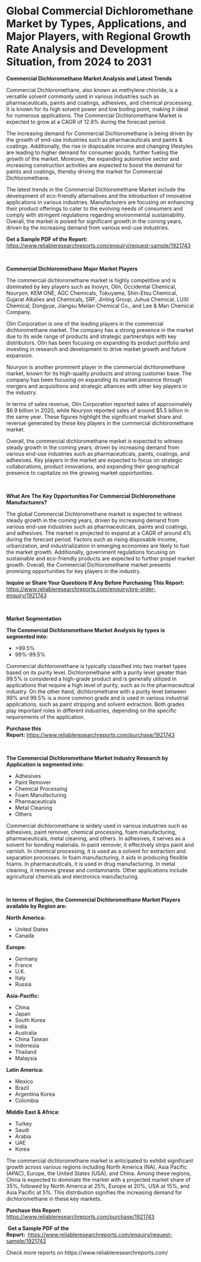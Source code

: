 <p><h1>Global Commercial Dichloromethane Market by Types, Applications, and Major Players, with Regional Growth Rate Analysis and Development Situation, from 2024 to 2031</h1></p><p><strong>Commercial Dichloromethane Market Analysis and Latest Trends</strong></p>
<p><p>Commercial Dichloromethane, also known as methylene chloride, is a versatile solvent commonly used in various industries such as pharmaceuticals, paints and coatings, adhesives, and chemical processing. It is known for its high solvent power and low boiling point, making it ideal for numerous applications. The Commercial Dichloromethane Market is expected to grow at a CAGR of 12.8% during the forecast period.</p><p>The increasing demand for Commercial Dichloromethane is being driven by the growth of end-use industries such as pharmaceuticals and paints & coatings. Additionally, the rise in disposable income and changing lifestyles are leading to higher demand for consumer goods, further fueling the growth of the market. Moreover, the expanding automotive sector and increasing construction activities are expected to boost the demand for paints and coatings, thereby driving the market for Commercial Dichloromethane.</p><p>The latest trends in the Commercial Dichloromethane Market include the development of eco-friendly alternatives and the introduction of innovative applications in various industries. Manufacturers are focusing on enhancing their product offerings to cater to the evolving needs of consumers and comply with stringent regulations regarding environmental sustainability. Overall, the market is poised for significant growth in the coming years, driven by the increasing demand from various end-use industries.</p></p>
<p><strong>Get a Sample PDF of the Report:&nbsp;</strong> <a href="https://www.reliableresearchreports.com/enquiry/request-sample/1921743">https://www.reliableresearchreports.com/enquiry/request-sample/1921743</a></p>
<p>&nbsp;</p>
<p><strong>Commercial Dichloromethane Major Market Players</strong></p>
<p><p>The commercial dichloromethane market is highly competitive and is dominated by key players such as Inovyn, Olin, Occidental Chemical, Nouryon, KEM ONE, AGC Chemicals, Tokuyama, Shin-Etsu Chemical, Gujarat Alkalies and Chemicals, SRF, Jinling Group, Juhua Chemical, LUXI Chemical, Dongyue, Jiangsu Meilan Chemical Co., and Lee & Man Chemical Company.</p><p>Olin Corporation is one of the leading players in the commercial dichloromethane market. The company has a strong presence in the market due to its wide range of products and strategic partnerships with key distributors. Olin has been focusing on expanding its product portfolio and investing in research and development to drive market growth and future expansion.</p><p>Nouryon is another prominent player in the commercial dichloromethane market, known for its high-quality products and strong customer base. The company has been focusing on expanding its market presence through mergers and acquisitions and strategic alliances with other key players in the industry.</p><p>In terms of sales revenue, Olin Corporation reported sales of approximately $6.9 billion in 2020, while Nouryon reported sales of around $5.5 billion in the same year. These figures highlight the significant market share and revenue generated by these key players in the commercial dichloromethane market.</p><p>Overall, the commercial dichloromethane market is expected to witness steady growth in the coming years, driven by increasing demand from various end-use industries such as pharmaceuticals, paints, coatings, and adhesives. Key players in the market are expected to focus on strategic collaborations, product innovations, and expanding their geographical presence to capitalize on the growing market opportunities.</p></p>
<p>&nbsp;</p>
<p><strong>What Are The Key Opportunities For Commercial Dichloromethane Manufacturers?</strong></p>
<p><p>The global Commercial Dichloromethane market is expected to witness steady growth in the coming years, driven by increasing demand from various end-use industries such as pharmaceuticals, paints and coatings, and adhesives. The market is projected to expand at a CAGR of around 4% during the forecast period. Factors such as rising disposable income, urbanization, and industrialization in emerging economies are likely to fuel the market growth. Additionally, government regulations focusing on sustainable and eco-friendly products are expected to further propel market growth. Overall, the Commercial Dichloromethane market presents promising opportunities for key players in the industry.</p></p>
<p><strong>Inquire or Share Your Questions If Any Before Purchasing This Report:</strong> <a href="https://www.reliableresearchreports.com/enquiry/pre-order-enquiry/1921743">https://www.reliableresearchreports.com/enquiry/pre-order-enquiry/1921743</a></p>
<p>&nbsp;</p>
<p><strong>Market Segmentation</strong></p>
<p><strong>The Commercial Dichloromethane Market Analysis by types is segmented into:</strong></p>
<p><ul><li>>99.5%</li><li>99%-99.5%</li></ul></p>
<p><p>Commercial dichloromethane is typically classified into two market types based on its purity level. Dichloromethane with a purity level greater than 99.5% is considered a high-grade product and is generally utilized in applications that require a high level of purity, such as in the pharmaceutical industry. On the other hand, dichloromethane with a purity level between 99% and 99.5% is a more common grade and is used in various industrial applications, such as paint stripping and solvent extraction. Both grades play important roles in different industries, depending on the specific requirements of the application.</p></p>
<p><strong>Purchase this Report:&nbsp;</strong><a href="https://www.reliableresearchreports.com/purchase/1921743">https://www.reliableresearchreports.com/purchase/1921743</a></p>
<p>&nbsp;</p>
<p><strong>The Commercial Dichloromethane Market Industry Research by Application is segmented into:</strong></p>
<p><ul><li>Adhesives</li><li>Paint Remover</li><li>Chemical Processing</li><li>Foam Manufacturing</li><li>Pharmaceuticals</li><li>Metal Cleaning</li><li>Others</li></ul></p>
<p><p>Commercial dichloromethane is widely used in various industries such as adhesives, paint remover, chemical processing, foam manufacturing, pharmaceuticals, metal cleaning, and others. In adhesives, it serves as a solvent for bonding materials. In paint remover, it effectively strips paint and varnish. In chemical processing, it is used as a solvent for extraction and separation processes. In foam manufacturing, it aids in producing flexible foams. In pharmaceuticals, it is used in drug manufacturing. In metal cleaning, it removes grease and contaminants. Other applications include agricultural chemicals and electronics manufacturing.</p></p>
<p>&nbsp;</p>
<p><strong>In terms of Region, the Commercial Dichloromethane Market Players available by Region are:</strong></p>
<p>
    <p> <strong> North America: </strong>
        <ul>
            <li>United States</li>
            <li>Canada</li>
        </ul>
        </p> 
    <p> <strong> Europe: </strong>
        <ul>
            <li>Germany</li>
            <li>France</li>
            <li>U.K.</li>
            <li>Italy</li>
            <li>Russia</li>
        </ul>
        </p> 
    <p> <strong> Asia-Pacific: </strong>
        <ul>
            <li>China</li>
            <li>Japan</li>
            <li>South Korea</li>
            <li>India</li>
            <li>Australia</li>
            <li>China Taiwan</li>
            <li>Indonesia</li>
            <li>Thailand</li>
            <li>Malaysia</li>
        </ul>
        </p> 
    <p> <strong> Latin America: </strong>
        <ul>
            <li>Mexico</li>
            <li>Brazil</li>
            <li>Argentina Korea</li>
            <li>Colombia</li>
        </ul>
        </p> 
    <p> <strong> Middle East & Africa: </strong>
        <ul>
            <li>Turkey</li>
            <li>Saudi</li>
            <li>Arabia</li>
            <li>UAE</li>
            <li>Korea</li>
        </ul>
    </p>
    </p>
<p><p>The commercial dichloromethane market is anticipated to exhibit significant growth across various regions including North America (NA), Asia Pacific (APAC), Europe, the United States (USA), and China. Among these regions, China is expected to dominate the market with a projected market share of 35%, followed by North America at 25%, Europe at 20%, USA at 15%, and Asia Pacific at 5%. This distribution signifies the increasing demand for dichloromethane in these key markets.</p></p>
<p><strong>Purchase this Report: </strong><a href="https://www.reliableresearchreports.com/purchase/1921743">https://www.reliableresearchreports.com/purchase/1921743</a></p>
<p>&nbsp;<strong>Get a Sample PDF of the Report:&nbsp;&nbsp;</strong><a href="https://www.reliableresearchreports.com/enquiry/request-sample/1921743">https://www.reliableresearchreports.com/enquiry/request-sample/1921743</a></p>
<p><strong></strong></p>
<p>Check more reports on https://www.reliableresearchreports.com/</p>